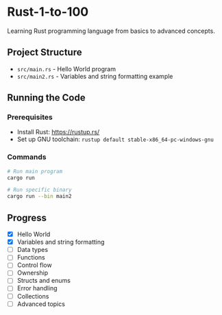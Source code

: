 # Rust-1-to-100

Learning Rust programming language from basics to advanced concepts.

## Project Structure

- `src/main.rs` - Hello World program
- `src/main2.rs` - Variables and string formatting example

## Running the Code

### Prerequisites
- Install Rust: https://rustup.rs/
- Set up GNU toolchain: `rustup default stable-x86_64-pc-windows-gnu`

### Commands
```bash
# Run main program
cargo run

# Run specific binary
cargo run --bin main2
```

## Progress
- [x] Hello World
- [x] Variables and string formatting
- [ ] Data types
- [ ] Functions
- [ ] Control flow
- [ ] Ownership
- [ ] Structs and enums
- [ ] Error handling
- [ ] Collections
- [ ] Advanced topics
